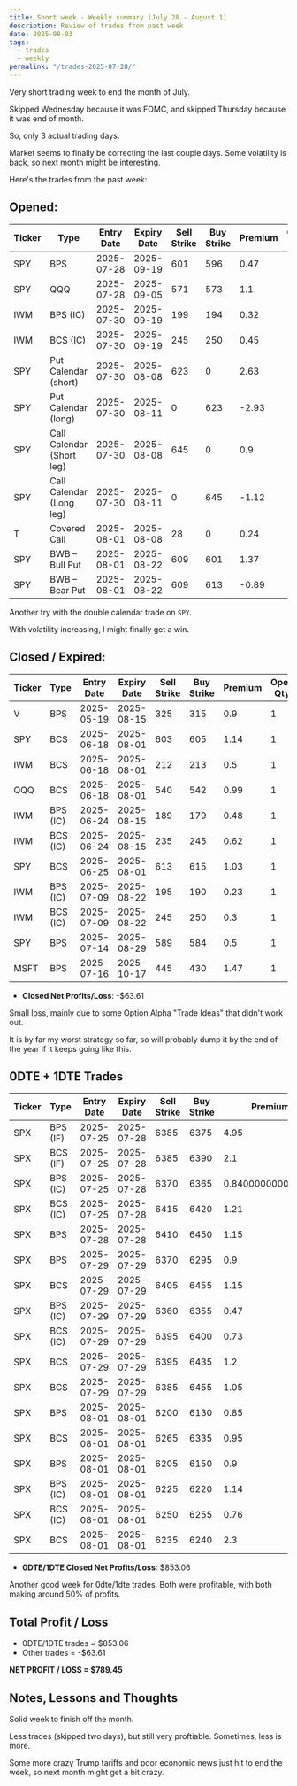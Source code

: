 ```yaml
---
title: Short week - Weekly summary (July 28 - August 1)
description: Review of trades from past week
date: 2025-08-03
tags:
  - trades
  - weekly
permalink: "/trades-2025-07-28/"
---
```


Very short trading week to end the month of July.

Skipped Wednesday because it was FOMC, and skipped Thursday because it was end of month.

So, only 3 actual trading days.  

Market seems to finally be correcting the last couple days. Some volatility is back, so next month might be interesting.

Here's the trades from the past week:

## Opened:

<div class="trade-table weekly full-width">

|**Ticker**|**Type**|**Entry Date**|**Expiry Date**|**Sell Strike**|**Buy Strike**|**Premium**|**Open Qty**|**Fee open**|**Net Premium**|
|---|---|---|---|---|---|---|---|---|---|
|SPY|BPS|2025-07-28|2025-09-19|601|596|0.47|1|2.51|44.49|
|SPY|QQQ|2025-07-28|2025-09-05|571|573|1.1|1|2.11|107.89|
|IWM|BPS (IC)|2025-07-30|2025-09-19|199|194|0.32|1|1.41|30.59|
|IWM|BCS (IC)|2025-07-30|2025-09-19|245|250|0.45|1|1.41|43.59|
|SPY|Put Calendar (short)|2025-07-30|2025-08-08|623|0|2.63|1|0.7|262.3|
|SPY|Put Calendar (long)|2025-07-30|2025-08-11|0|623|-2.93|1|0.71|-293.71|
|SPY|Call Calendar (Short leg)|2025-07-30|2025-08-08|645|0|0.9|1|0.7|89.3|
|SPY|Call Calendar (Long leg)|2025-07-30|2025-08-11|0|645|-1.12|1|0.71|-112.71|
|T|Covered Call|2025-08-01|2025-08-08|28|0|0.24|1|1.05|22.95|
|SPY|BWB – Bull Put|2025-08-01|2025-08-22|609|601|1.37|1|1.4|135.6|
|SPY|BWB – Bear Put|2025-08-01|2025-08-22|609|613|-0.89|1|0.71|-89.71|

</div>

Another try with the double calendar trade on `SPY`.

With volatility increasing, I might finally get a win.


## Closed / Expired:

<div class = "trade-table weekly full-width">

|**Ticker**|**Type**|**Entry Date**|**Expiry Date**|**Sell Strike**|**Buy Strike**|**Premium**|**Open Qty**|**Fee open**|**Net Premium**|**Close Date**|**Close Cost**|**Close Qty**|**Fee close**|**Profit/Loss**|
|---|---|---|---|---|---|---|---|---|---|---|---|---|---|---|
|V|BPS|2025-05-19|2025-08-15|325|315|0.9|1|2.12|87.88|2025-07-28|-0.4|1|2.11|45.77|
|SPY|BCS|2025-06-18|2025-08-01|603|605|1.14|1|1.42|112.58|2025-08-01|-2|1|0|-87.42|
|IWM|BCS|2025-06-18|2025-08-01|212|213|0.5|1|1.42|48.58|2025-08-01|-1|1|0|-51.42|
|QQQ|BCS|2025-06-18|2025-08-01|540|542|0.99|1|1.42|97.58|2025-08-01|-2|1|0|-102.42|
|IWM|BPS (IC)|2025-06-24|2025-08-15|189|179|0.48|1|3.1|44.9|2025-07-30|-0.07|1|1.41|36.49|
|IWM|BCS (IC)|2025-06-24|2025-08-15|235|245|0.62|1|3.1|58.9|2025-07-30|-0.33|1|1.41|24.49|
|SPY|BCS|2025-06-25|2025-08-01|613|615|1.03|1|1.42|101.58|2025-08-01|-2|1|0|-98.42|
|IWM|BPS (IC)|2025-07-09|2025-08-22|195|190|0.23|1|1.41|21.59|2025-07-29|-0.08|1|1.41|12.18|
|IWM|BCS (IC)|2025-07-09|2025-08-22|245|250|0.3|1|1.41|28.59|2025-07-29|-0.12|1|1.41|15.18|
|SPY|BPS|2025-07-14|2025-08-29|589|584|0.5|1|2.11|47.89|2025-07-28|-0.2|1|2.11|25.78|
|MSFT|BPS|2025-07-16|2025-10-17|445|430|1.47|1|1.41|145.59|2025-07-31|-0.28|1|1.41|116.18|


</div>

- **Closed Net Profits/Loss**: -$63.61

Small loss, mainly due to some Option Alpha "Trade Ideas" that didn't work out.  

It is by far my worst strategy so far, so will probably dump it by the end of the year if it keeps going like this.  


## 0DTE + 1DTE Trades

<div class = "trade-table weekly full-width">

|**Ticker**|**Type**|**Entry Date**|**Expiry Date**|**Sell Strike**|**Buy Strike**|**Premium**|**Open Qty**|**Fee open**|**Net Premium**|**Exit Date**|**Close Cost**|**Close Qty**|**Fee close**|**Profit/Loss**|
|---|---|---|---|---|---|---|---|---|---|---|---|---|---|---|
|SPX|BPS (IF)|2025-07-25|2025-07-28|6385|6375|4.95|1|3.49|491.51|2025-07-28|0|1|0|491.51|
|SPX|BCS (IF)|2025-07-25|2025-07-28|6385|6390|2.1|1|3.29|206.71|2025-07-28|-4.77|1|0|-270.29|
|SPX|BPS (IC)|2025-07-25|2025-07-28|6370|6365|0.840000000000001|1|3.3|80.7000000000001|2025-07-28|0|1|0|80.7000000000001|
|SPX|BCS (IC)|2025-07-25|2025-07-28|6415|6420|1.21|1|3.3|117.7|2025-07-28|0|1|0|117.7|
|SPX|BPS|2025-07-28|2025-07-28|6410|6450|1.15|1|3.2|111.8|2025-07-28|0|1|0|111.8|
|SPX|BPS|2025-07-29|2025-07-29|6370|6295|0.9|1|3.2|86.8|2025-07-29|-1.9|1|3.2|-106.4|
|SPX|BCS|2025-07-29|2025-07-29|6405|6455|1.15|1|3.2|111.8|2025-07-29|0|1|0|111.8|
|SPX|BPS (IC)|2025-07-29|2025-07-29|6360|6355|0.47|1|3.3|43.7|2025-07-29|0|1|0|43.7|
|SPX|BCS (IC)|2025-07-29|2025-07-29|6395|6400|0.73|1|3.3|69.7|2025-07-29|0|1|0|69.7|
|SPX|BCS|2025-07-29|2025-07-29|6395|6435|1.2|1|3.2|116.8|2025-07-29|0|1|0|116.8|
|SPX|BCS|2025-07-29|2025-07-29|6385|6455|1.05|1|3.2|101.8|2025-07-29|0|1|0|101.8|
|SPX|BPS|2025-08-01|2025-08-01|6200|6130|0.85|1|3.2|81.8|2025-08-01|-1.75|1|3.4|-96.6|
|SPX|BCS|2025-08-01|2025-08-01|6265|6335|0.95|1|3.2|91.8|2025-08-01|-2|1|3.4|-111.6|
|SPX|BPS|2025-08-01|2025-08-01|6205|6150|0.9|1|3.11|86.89|2025-08-01|0|1|3.4|83.49|
|SPX|BPS (IC)|2025-08-01|2025-08-01|6225|6220|1.14|1|3.28|110.72|2025-08-01|0|1|0|110.72|
|SPX|BCS (IC)|2025-08-01|2025-08-01|6250|6255|0.76|1|3.28|72.72|2025-08-01|0|1|0|72.72|
|SPX|BCS|2025-08-01|2025-08-01|6235|6240|2.3|1|3.49|226.51|2025-08-01|-3.01|1|0|-74.49|

</div>

- **0DTE/1DTE Closed Net Profits/Loss**: $853.06

Another good week for 0dte/1dte trades.  Both were profitable, with both making around 50% of profits.

## Total Profit / Loss

+ 0DTE/1DTE trades = $853.06
+ Other trades = -$63.61

**NET PROFIT / LOSS = $789.45**

## Notes, Lessons and Thoughts

Solid week to finish off the month.

Less trades (skipped two days), but still very proftiable.  Sometimes, less is more.

Some more crazy Trump tariffs and poor economic news just hit to end the week, so next month might get a bit crazy.



